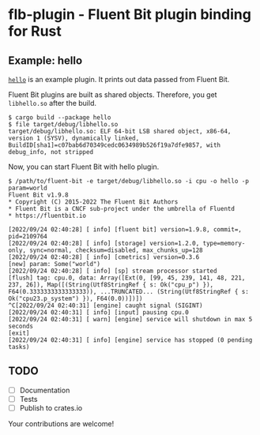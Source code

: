 # flb-plugin - Fluent Bit plugin binding for Rust

## Example: hello

[`hello`](./hello) is an example plugin. It prints out data passed from Fluent Bit.

Fluent Bit plugins are built as shared objects. Therefore, you get `libhello.so` after the build.
```console
$ cargo build --package hello
$ file target/debug/libhello.so
target/debug/libhello.so: ELF 64-bit LSB shared object, x86-64, version 1 (SYSV), dynamically linked, BuildID[sha1]=c07bab6d70349cedc0634989b526f19a7dfe9857, with debug_info, not stripped
```

Now, you can start Fluent Bit with hello plugin.
```console
$ /path/to/fluent-bit -e target/debug/libhello.so -i cpu -o hello -p param=world
Fluent Bit v1.9.8
* Copyright (C) 2015-2022 The Fluent Bit Authors
* Fluent Bit is a CNCF sub-project under the umbrella of Fluentd
* https://fluentbit.io

[2022/09/24 02:40:28] [ info] [fluent bit] version=1.9.8, commit=, pid=2109764
[2022/09/24 02:40:28] [ info] [storage] version=1.2.0, type=memory-only, sync=normal, checksum=disabled, max_chunks_up=128
[2022/09/24 02:40:28] [ info] [cmetrics] version=0.3.6
[new] param: Some("world")
[2022/09/24 02:40:28] [ info] [sp] stream processor started
[flush] tag: cpu.0, data: Array([Ext(0, [99, 45, 239, 141, 48, 221, 237, 26]), Map([(String(Utf8StringRef { s: Ok("cpu_p") }), F64(0.3333333333333333)), ...TRUNCATED... (String(Utf8StringRef { s: Ok("cpu23.p_system") }), F64(0.0))])])
^C[2022/09/24 02:40:31] [engine] caught signal (SIGINT)
[2022/09/24 02:40:31] [ info] [input] pausing cpu.0
[2022/09/24 02:40:31] [ warn] [engine] service will shutdown in max 5 seconds
[exit]
[2022/09/24 02:40:31] [ info] [engine] service has stopped (0 pending tasks)
```

## TODO

- [ ] Documentation
- [ ] Tests
- [ ] Publish to crates.io

Your contributions are welcome!
